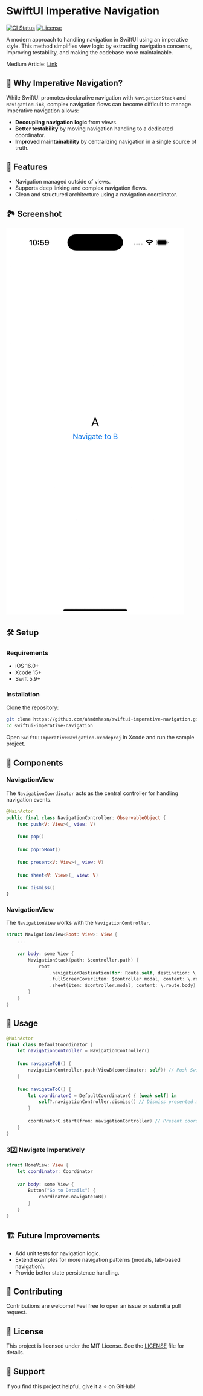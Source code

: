 # SwiftUI Imperative Navigation

[![CI Status](https://img.shields.io/github/actions/workflow/status/ahmdmhasn/swiftui-imperative-navigation/ci.yml?branch=main)](https://github.com/ahmdmhasn/swiftui-imperative-navigation/actions?query=workflow%3ACI+branch%3Amain)
[![License](https://img.shields.io/badge/License-MIT-blue.svg)](https://spdx.org/licenses/MIT.html)

A modern approach to handling navigation in SwiftUI using an imperative style. This method simplifies view logic by extracting navigation concerns, improving testability, and making the codebase more maintainable.

Medium Article: [Link](https://medium.com/@ahmdmhasn/mastering-imperative-navigation-in-swiftui-with-a-coordinator-pattern-8a7e034b242d)

## 📌 Why Imperative Navigation?
While SwiftUI promotes declarative navigation with `NavigationStack` and `NavigationLink`, complex navigation flows can become difficult to manage. Imperative navigation allows:
- **Decoupling navigation logic** from views.
- **Better testability** by moving navigation handling to a dedicated coordinator.
- **Improved maintainability** by centralizing navigation in a single source of truth.

## 🚀 Features
- Navigation managed outside of views.
- Supports deep linking and complex navigation flows.
- Clean and structured architecture using a navigation coordinator.

## 🏞️ Screenshot

<img src="Screenshots/Sample.gif"/>

## 🛠 Setup
### Requirements
- iOS 16.0+
- Xcode 15+
- Swift 5.9+

### Installation
Clone the repository:
```sh
git clone https://github.com/ahmdmhasn/swiftui-imperative-navigation.git
cd swiftui-imperative-navigation
```
Open `SwiftUIImperativeNavigation.xcodeproj` in Xcode and run the sample project.

## 📖 Components
### NavigationView
The `NavigationCoordinator` acts as the central controller for handling navigation events.

```swift
@MainActor
public final class NavigationController: ObservableObject {
    func push<V: View>(_ view: V)

    func pop()

    func popToRoot()

    func present<V: View>(_ view: V)

    func sheet<V: View>(_ view: V)

    func dismiss()
}
```

### NavigationView
The `NavigationView` works with the `NavigationController`.

```swift
struct NavigationView<Root: View>: View {
    ...

    var body: some View {
        NavigationStack(path: $controller.path) {
            root
                .navigationDestination(for: Route.self, destination: \.body)
                .fullScreenCover(item: $controller.modal, content: \.route.body)
                .sheet(item: $controller.modal, content: \.route.body)
        }
    }
}
```

## 📖 Usage
```swift
@MainActor
final class DefaultCoordinator {
    let navigationController = NavigationController()

    func navigateToB() {
        navigationController.push(ViewB(coordinator: self)) // Push SwiftUI.View
    }

    func navigateToC() {
        let coordinatorC = DefaultCoordinatorC { [weak self] in
            self?.navigationController.dismiss() // Dismiss presented modal
        }

        coordinatorC.start(from: navigationController) // Present coordinator
    }
}
```

### 3️2️⃣  Navigate Imperatively
```swift
struct HomeView: View {
    let coordinator: Coordinator
    
    var body: some View {
        Button("Go to Details") {
            coordinator.navigateToB()
        }
    }
}
```

## 🏗 Future Improvements
- Add unit tests for navigation logic.
- Extend examples for more navigation patterns (modals, tab-based navigation).
- Provide better state persistence handling.

## 🤝 Contributing
Contributions are welcome! Feel free to open an issue or submit a pull request.

## 📜 License
This project is licensed under the MIT License. See the [LICENSE](LICENSE) file for details.

## 🌟 Support
If you find this project helpful, give it a ⭐ on GitHub!